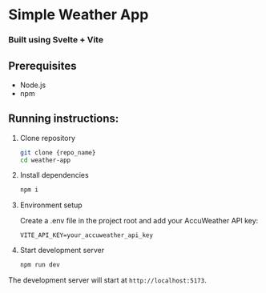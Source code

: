 # Simple Weather App

### Built using Svelte + Vite

## Prerequisites

- Node.js
- npm

## Running instructions:

1. Clone repository
   ```bash
   git clone {repo_name}
   cd weather-app
   ```
2. Install dependencies
   ```bash
   npm i
   ```
3. Environment setup

   Create a .env file in the project root and add your AccuWeather API key:

   ```
   VITE_API_KEY=your_accuweather_api_key
   ```

4. Start development server
   ```bash
   npm run dev
   ```

The development server will start at `http://localhost:5173`.
